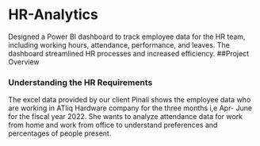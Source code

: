 # HR-Analytics
Designed a Power BI dashboard to track employee data for the HR team, including working hours, attendance, performance, and leaves. The dashboard streamlined HR processes and increased efficiency.
##Project Overview
### Understanding the HR Requirements
The excel data provided by our client Pinali shows the employee data who are working in ATliq Hardware company for the three months i,e Apr- June for the fiscal year 2022. She wants to analyze attendance data for work from home and work from office to understand preferences and percentages of people present.
